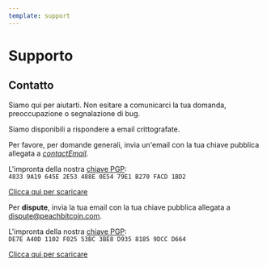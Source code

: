 ```yaml
---
template: support
---
```


<!--[intro]-->

# Supporto

<!--[contact]-->

## Contatto

Siamo qui per aiutarti. Non esitare a comunicarci la tua domanda, preoccupazione o segnalazione di bug.

Siamo disponibili a rispondere a email crittografate.

Per favore, per domande generali, invia un'email con la tua chiave pubblica allegata a [$contactEmail$](mailto:$contactEmail$).

L'impronta della nostra [chiave PGP](https://keys.openpgp.org/search?q=48339A19645E2E53488E0E5479E1B270FACD1BD2):<br>
`4833 9A19 645E 2E53 488E 0E54 79E1 B270 FACD 1BD2`

[Clicca qui per scaricare](https://keys.openpgp.org/vks/v1/by-fingerprint/48339A19645E2E53488E0E5479E1B270FACD1BD2)

Per **dispute**, invia la tua email con la tua chiave pubblica allegata a [dispute@peachbitcoin.com](mailto:dispute@peachbitcoin.com).

L'impronta della nostra [chiave PGP](https://keys.openpgp.org/search?q=DE7EA40D1102F02553BC3BE8D93581859DCCD664):<br>
`DE7E A40D 1102 F025 53BC 3BE8 D935 8185 9DCC D664`

[Clicca qui per scaricare](https://keys.openpgp.org/vks/v1/by-fingerprint/DE7EA40D1102F02553BC3BE8D93581859DCCD664)
